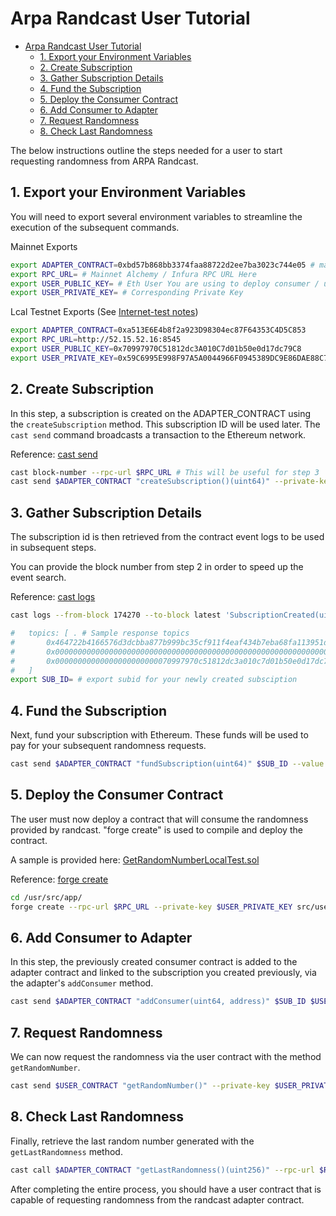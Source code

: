 # Arpa Randcast User Tutorial

- [Arpa Randcast User Tutorial](#arpa-randcast-user-tutorial)
  - [1. Export your Environment Variables](#1-export-your-environment-variables)
  - [2. Create Subscription](#2-create-subscription)
  - [3. Gather Subscription Details](#3-gather-subscription-details)
  - [4. Fund the Subscription](#4-fund-the-subscription)
  - [5. Deploy the Consumer Contract](#5-deploy-the-consumer-contract)
  - [6. Add Consumer to Adapter](#6-add-consumer-to-adapter)
  - [7. Request Randomness](#7-request-randomness)
  - [8. Check Last Randomness](#8-check-last-randomness)


The below instructions outline the steps needed for a user to start requesting randomness from ARPA Randcast. 

## 1. Export your Environment Variables

You will need to export several environment variables to streamline the execution of the subsequent commands. 

Mainnet Exports 

``` bash
export ADAPTER_CONTRACT=0xbd57b868bb3374faa88722d2ee7ba3023c744e05 # mainnet adapter contract
export RPC_URL= # Mainnet Alchemy / Infura RPC URL Here
export USER_PUBLIC_KEY= # Eth User You are using to deploy consumer / user contract
export USER_PRIVATE_KEY= # Corresponding Private Key
```

Lcal Testnet Exports (See [Internet-test notes](../docker/internet-test-notes/../../README.md))

```bash
export ADAPTER_CONTRACT=0xa513E6E4b8f2a923D98304ec87F64353C4D5C853
export RPC_URL=http://52.15.52.16:8545
export USER_PUBLIC_KEY=0x70997970C51812dc3A010C7d01b50e0d17dc79C8
export USER_PRIVATE_KEY=0x59C6995E998F97A5A0044966F0945389DC9E86DAE88C7A8412F4603B6B78690D
```

## 2. Create Subscription

In this step, a subscription is created on the ADAPTER_CONTRACT using the `createSubscription` method. This subscription ID will be used later. The `cast send` command broadcasts a transaction to the Ethereum network.

Reference: [cast send](https://book.getfoundry.sh/reference/cast/cast-send)

```bash
cast block-number --rpc-url $RPC_URL # This will be useful for step 3
cast send $ADAPTER_CONTRACT "createSubscription()(uint64)" --private-key $USER_PRIVATE_KEY --rpc-url $RPC_URL  # returns subid
```

## 3. Gather Subscription Details

The subscription id is then retrieved from the contract event logs to be used in subsequent steps. 

You can provide the block number from step 2 in order to speed up the event search. 

Reference: [cast logs](https://book.getfoundry.sh/reference/cast/cast-logs)

```bash
cast logs --from-block 174270 --to-block latest 'SubscriptionCreated(uint64 indexed subId, address indexed owner)' "" $USER_PUBLIC_KEY --address $ADAPTER_CONTRACT --rpc-url $RPC_URL

#   topics: [ . # Sample response topics
#   	0x464722b4166576d3dcbba877b999bc35cf911f4eaf434b7eba68fa113951d0bf # event sig
#   	0x0000000000000000000000000000000000000000000000000000000000000001 # subId
#   	0x00000000000000000000000070997970c51812dc3a010c7d01b50e0d17dc79c8 # user public key
#   ]
export SUB_ID= # export subid for your newly created subsciption
```

## 4. Fund the Subscription

Next, fund your subscription with Ethereum. These funds will be used to pay for your subsequent randomness requests. 

```bash
cast send $ADAPTER_CONTRACT "fundSubscription(uint64)" $SUB_ID --value 1ether --private-key $USER_PRIVATE_KEY --rpc-url $RPC_URL
```

## 5. Deploy the Consumer Contract

The user must now deploy a contract that will consume the randomness provided by randcast. "forge create" is used to compile and deploy the contract.

A sample is provided here: [GetRandomNumberLocalTest.sol](../src/user/examples/GetRandomNumberExample.sol)

Reference: [forge create](https://book.getfoundry.sh/forge/deploying)

```bash
cd /usr/src/app/
forge create --rpc-url $RPC_URL --private-key $USER_PRIVATE_KEY src/user/examples/GetRandomNumberExample.sol:GetRandomNumberExample --constructor-args $ADAPTER_CONTRACT
```

## 6. Add Consumer to Adapter

In this step, the previously created consumer contract is added to the adapter contract and linked to the subscription you created previously, via the adapter's `addConsumer` method.

```bash
cast send $ADAPTER_CONTRACT "addConsumer(uint64, address)" $SUB_ID $USER_CONTRACT --private-key $USER_PRIVATE_KEY --rpc-url $RPC_URL
```

## 7. Request Randomness

We can now request the randomness via the user contract with the method `getRandomNumber`.

```bash
cast send $USER_CONTRACT "getRandomNumber()" --private-key $USER_PRIVATE_KEY --rpc-url $RPC_URL
```

## 8. Check Last Randomness

Finally, retrieve the last random number generated with the `getLastRandomness` method.

```bash
cast call $ADAPTER_CONTRACT "getLastRandomness()(uint256)" --rpc-url $RPC_URL
```

After completing the entire process, you should have a user contract that is capable of requesting randomness from the randcast adapter contract.

